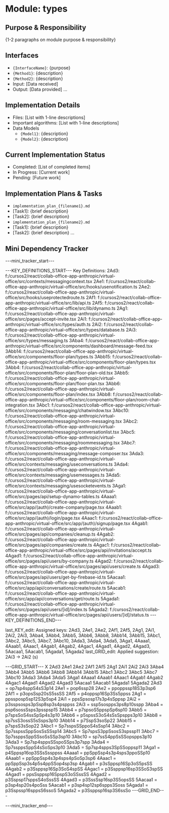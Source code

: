 # Module: types

## Purpose & Responsibility
{1-2 paragraphs on module purpose & responsibility}

## Interfaces
* `{InterfaceName}`: {purpose}
* `{Method1}`: {description}
* `{Method2}`: {description}
* Input: [Data received]
* Output: [Data provided]
...

## Implementation Details
* Files: [List with 1-line descriptions]
* Important algorithms: [List with 1-line descriptions]
* Data Models
    * `{Model1}`: {description}
    * `{Model2}`: {description}

## Current Implementation Status
* Completed: [List of completed items]
* In Progress: [Current work]
* Pending: [Future work]

## Implementation Plans & Tasks
* `implementation_plan_{filename1}.md`
* [Task1]: {brief description}
* [Task2]: {brief description}
* `implementation_plan_{filename2}.md`
* [Task1]: {brief description}
* [Task2]: {brief description} 
...

## Mini Dependency Tracker
---mini_tracker_start---

---KEY_DEFINITIONS_START---
Key Definitions:
2Ad3: f:/cursos2/react/collab-office-app-anthropic/virtual-office/src/contexts/messagingcontext.tsx
2Ae1: f:/cursos2/react/collab-office-app-anthropic/virtual-office/src/hooks/usenotification.ts
2Ae2: f:/cursos2/react/collab-office-app-anthropic/virtual-office/src/hooks/useprotectedroute.ts
2Af1: f:/cursos2/react/collab-office-app-anthropic/virtual-office/src/lib/api.ts
2Af5: f:/cursos2/react/collab-office-app-anthropic/virtual-office/src/lib/dynamo.ts
2Ag1: f:/cursos2/react/collab-office-app-anthropic/virtual-office/src/pages/accept-invite.tsx
2Ai1: f:/cursos2/react/collab-office-app-anthropic/virtual-office/src/types/auth.ts
2Ai2: f:/cursos2/react/collab-office-app-anthropic/virtual-office/src/types/database.ts
2Ai3: f:/cursos2/react/collab-office-app-anthropic/virtual-office/src/types/messaging.ts
3Aba4: f:/cursos2/react/collab-office-app-anthropic/virtual-office/src/components/dashboard/message-feed.tsx
3Abb14: f:/cursos2/react/collab-office-app-anthropic/virtual-office/src/components/floor-plan/types.ts
3Abb15: f:/cursos2/react/collab-office-app-anthropic/virtual-office/src/components/floor-plan/types.tsx
3Abb4: f:/cursos2/react/collab-office-app-anthropic/virtual-office/src/components/floor-plan/floor-plan-old.tsx
3Abb5: f:/cursos2/react/collab-office-app-anthropic/virtual-office/src/components/floor-plan/floor-plan.tsx
3Abb6: f:/cursos2/react/collab-office-app-anthropic/virtual-office/src/components/floor-plan/index.tsx
3Abb8: f:/cursos2/react/collab-office-app-anthropic/virtual-office/src/components/floor-plan/room-chat-integration.tsx
3Abc1: f:/cursos2/react/collab-office-app-anthropic/virtual-office/src/components/messaging/chatwindow.tsx
3Abc10: f:/cursos2/react/collab-office-app-anthropic/virtual-office/src/components/messaging/room-messaging.tsx
3Abc2: f:/cursos2/react/collab-office-app-anthropic/virtual-office/src/components/messaging/conversationlist.tsx
3Abc5: f:/cursos2/react/collab-office-app-anthropic/virtual-office/src/components/messaging/roommessaging.tsx
3Abc7: f:/cursos2/react/collab-office-app-anthropic/virtual-office/src/components/messaging/message-composer.tsx
3Ada3: f:/cursos2/react/collab-office-app-anthropic/virtual-office/src/contexts/messaging/useconversations.ts
3Ada4: f:/cursos2/react/collab-office-app-anthropic/virtual-office/src/contexts/messaging/usemessages.ts
3Ada5: f:/cursos2/react/collab-office-app-anthropic/virtual-office/src/contexts/messaging/usesocketevents.ts
3Aga1: f:/cursos2/react/collab-office-app-anthropic/virtual-office/src/pages/api/setup-dynamo-tables.ts
4Aaaa1: f:/cursos2/react/collab-office-app-anthropic/virtual-office/src/app/(auth)/create-company/page.tsx
4Aaab1: f:/cursos2/react/collab-office-app-anthropic/virtual-office/src/app/(auth)/login/page.tsx
4Aaac1: f:/cursos2/react/collab-office-app-anthropic/virtual-office/src/app/(auth)/signup/page.tsx
4Agab1: f:/cursos2/react/collab-office-app-anthropic/virtual-office/src/pages/api/companies/cleanup.ts
4Agab2: f:/cursos2/react/collab-office-app-anthropic/virtual-office/src/pages/api/companies/create.ts
4Agac1: f:/cursos2/react/collab-office-app-anthropic/virtual-office/src/pages/api/invitations/accept.ts
4Agad1: f:/cursos2/react/collab-office-app-anthropic/virtual-office/src/pages/api/users/by-company.ts
4Agad2: f:/cursos2/react/collab-office-app-anthropic/virtual-office/src/pages/api/users/create.ts
4Agad3: f:/cursos2/react/collab-office-app-anthropic/virtual-office/src/pages/api/users/get-by-firebase-id.ts
5Aacaa1: f:/cursos2/react/collab-office-app-anthropic/virtual-office/src/app/api/conversations/create/route.ts
5Aacab1: f:/cursos2/react/collab-office-app-anthropic/virtual-office/src/app/api/conversations/get/route.ts
5Agada1: f:/cursos2/react/collab-office-app-anthropic/virtual-office/src/pages/api/users/[id]/index.ts
5Agada2: f:/cursos2/react/collab-office-app-anthropic/virtual-office/src/pages/api/users/[id]/status.ts
---KEY_DEFINITIONS_END---

last_KEY_edit: Assigned keys: 2Ad3, 2Ae1, 2Ae2, 2Af1, 2Af5, 2Ag1, 2Ai1, 2Ai2, 2Ai3, 3Aba4, 3Abb4, 3Abb5, 3Abb6, 3Abb8, 3Abb14, 3Abb15, 3Abc1, 3Abc2, 3Abc5, 3Abc7, 3Abc10, 3Ada3, 3Ada4, 3Ada5, 3Aga1, 4Aaaa1, 4Aaab1, 4Aaac1, 4Agab1, 4Agab2, 4Agac1, 4Agad1, 4Agad2, 4Agad3, 5Aacaa1, 5Aacab1, 5Agada1, 5Agada2
last_GRID_edit: Applied suggestion: 2Ai3 -> 2Ai2 (s)

---GRID_START---
X 2Ad3 2Ae1 2Ae2 2Af1 2Af5 2Ag1 2Ai1 2Ai2 2Ai3 3Aba4 3Abb4 3Abb5 3Abb6 3Abb8 3Abb14 3Abb15 3Abc1 3Abc2 3Abc5 3Abc7 3Abc10 3Ada3 3Ada4 3Ada5 3Aga1 4Aaaa1 4Aaab1 4Aaac1 4Agab1 4Agab2 4Agac1 4Agad1 4Agad2 4Agad3 5Aacaa1 5Aacab1 5Agada1 5Agada2
2Ad3 = op7sp4sppS4sS3p14
2Ae1 = pop6ssp28
2Ae2 = ppoppssp18S3p3sp6
2Af1 = p3opsSsp20sS5ssSS
2Af5 = p4oppsp16Sp3Ss5ppss
2Ag1 = ppssposp5sp12S3p5sp4
2Ai1 = ppsSpsosp17s3p4sSppsp
2Ai2 = p3sspsosps3pSsp8sp3s4psppss
2Ai3 = ssp5sospps3ps8p10sspp
3Aba4 = psp6sossSsps3psspsp15
3Abb4 = p7spsoS5ppspSp6sp10
3Abb5 = p7spsSoS4ssSpSp4s3p10
3Abb6 = p5spssS3oS4sSsSpspps3p10
3Abb8 = sp7ssS3ossS5sSsps3p10
3Abb14 = p7SspS3soSp22
3Abb15 = p7spsS3sSop22
3Abc1 = Sp7sspsSSppoS4sSsp14
3Abc2 = Sp7sspssSppSosSsSSsp14
3Abc5 = Sp7spsS3ppSsosS3spssp11
3Abc7 = Sp7ssppsSppSSsoSsSSp3sp10
3Abc10 = sp7ssS4ppSsSSopspps3p10
3Ada3 = Sp7sp4sppsSSspoSSps3p7spp
3Ada4 = Sp7ssppsSppS4sSoSps3p10
3Ada5 = Sp7sp4spps3SpSSoppsp11
3Aga1 = p4Sppsp16op3SSsSssppss
4Aaaa1 = ppSppSsp4s3p4sps3ppoSSp10
4Aaab1 = ppSppSsp4s3p4sps4pSoSp3sp6
4Aaac1 = ppSppSsp3s4p5s4ppSSop4sp3sp
4Agab1 = p3sSppsp16Sp3oS5psSS
4Agab2 = p3Ssppsp16Sp3SoS4spSS
4Agac1 = p3Ssppsp16sp3SSoS3spSS
4Agad1 = ppsSsppsp16SpspS3oSSssSS
4Agad2 = p3Sspsp17sppsS4oSssSS
4Agad3 = p3SssSsp16sp3S5opsSS
5Aacaa1 = p3sp4sp20s4poSss
5Aacab1 = p3sp4sp12sp6spps3Soss
5Agada1 = p3Sspssp16sppsS6ssoS
5Agada2 = p3Ssppsp16sp3S6ssSo
---GRID_END---

---mini_tracker_end---
